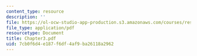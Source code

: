 ```yaml
---
content_type: resource
description: ''
file: https://ol-ocw-studio-app-production.s3.amazonaws.com/courses/res-12-000-evolution-of-physical-oceanography-spring-2007/7cb0f6d4e187f6df4af9ba26118a2962_Chapter3.pdf
file_type: application/pdf
resourcetype: Document
title: Chapter3.pdf
uid: 7cb0f6d4-e187-f6df-4af9-ba26118a2962
---
```

